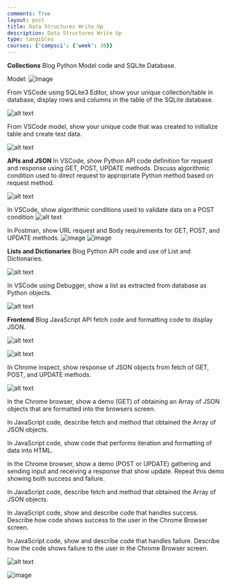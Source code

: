 ```yaml
---
comments: True
layout: post
title: Data Structures Write Up 
description: Data Structures Write Up 
type: tangibles
courses: {'compsci': {'week': 30}}
---
```


**Collections**
Blog Python Model code and SQLite Database.

Model:
![Image](../../../images/image.png)

From VSCode using SQLite3 Editor, show your unique collection/table in database, display rows and columns in the table of the SQLite database.

![alt text](../../../images/image1.png)

From VSCode model, show your unique code that was created to initialize table and create test data.

![alt text](../../../images/image-2.png)

**APIs and JSON**
In VSCode, show Python API code definition for request and response using GET, POST, UPDATE methods. Discuss algorithmic condition used to direct request to appropriate Python method based on request method.

![alt text](../../../images/image-3.png)


In VSCode, show algorithmic conditions used to validate data on a POST condition
![alt text](../../../images/image-4.png)

In Postman, show URL request and Body requirements for GET, POST, and UPDATE methods.
![image](https://github.com/AnvayYadav/student/assets/142522800/c1f2f103-33c4-4ec0-9661-2657bbf85c5a)
![image](https://github.com/AnvayYadav/student/assets/142522800/d2b5a5df-3b76-4a87-8da3-3a5bdac800c4)

**Lists and Dictionaries**
Blog Python API code and use of List and Dictionaries.

![alt text](../../../images/image-7.png)


In VSCode using Debugger, show a list as extracted from database as Python objects.

![alt text](../../../images/imag-9.png)

**Frontend**
Blog JavaScript API fetch code and formatting code to display JSON.

![alt text](../../../images/fertch1.png)

![alt text](../../../images/fetch2.png)



In Chrome inspect, show response of JSON objects from fetch of GET, POST, and UPDATE methods.

![alt text](../../../images/image-8.png)

In the Chrome browser, show a demo (GET) of obtaining an Array of JSON objects that are formatted into the browsers screen.

In JavaScript code, describe fetch and method that obtained the Array of JSON objects.

In JavaScript code, show code that performs iteration and formatting of data into HTML.

In the Chrome browser, show a demo (POST or UPDATE) gathering and sending input and receiving a response that show update. Repeat this demo showing both success and failure.


In JavaScript code, describe fetch and method that obtained the Array of JSON objects.

In JavaScript code, show and describe code that handles success. Describe how code shows success to the user in the Chrome Browser screen.




In JavaScript code, show and describe code that handles failure. Describe how the code shows failure to the user in the Chrome Browser screen.


![alt text](../../../images/image-10.png)

![image](https://github.com/AnvayYadav/student/assets/142522800/9bd926a6-42f9-4ea1-9157-a5462aae6553)

